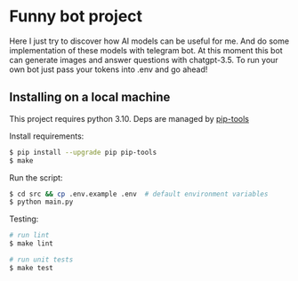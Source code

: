 # Funny bot project
     
Here I just try to discover how AI models can be useful for me. And do some implementation of these models with telegram bot. At this moment this bot can generate images and answer questions with chatgpt-3.5.
To run your own bot just pass your tokens into .env and go ahead!

## Installing on a local machine
This project requires python 3.10. Deps are managed by [pip-tools](https://github.com/jazzband/pip-tools)

Install requirements:

```bash
$ pip install --upgrade pip pip-tools
$ make
```

Run the script:

```bash
$ cd src && cp .env.example .env  # default environment variables
$ python main.py
```

Testing:
```bash
# run lint
$ make lint

# run unit tests
$ make test
```

